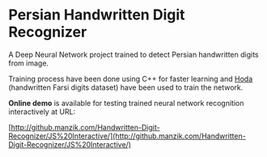 # Persian Handwritten Digit Recognizer

A Deep Neural Network project trained to detect Persian handwritten digits from image. 

Training process have been done using C++ for faster learning and [Hoda](http://farsiocr.ir/%D9%85%D8%AC%D9%85%D9%88%D8%B9%D9%87-%D8%AF%D8%A7%D8%AF%D9%87/%D9%85%D8%AC%D9%85%D9%88%D8%B9%D9%87-%D8%A7%D8%B1%D9%82%D8%A7%D9%85-%D8%AF%D8%B3%D8%AA%D9%86%D9%88%DB%8C%D8%B3-%D9%87%D8%AF%DB%8C/) (handwritten Farsi digits dataset) have been used to train the network.

 __Online demo__ is available for testing trained neural network recognition interactively at URL:


[http://github.manzik.com/Handwritten-Digit-Recognizer/JS%20Interactive/](http://github.manzik.com/Handwritten-Digit-Recognizer/JS%20Interactive/)
